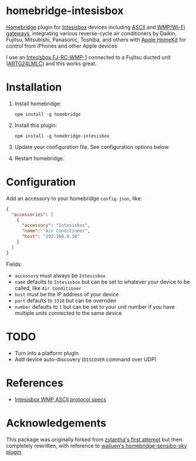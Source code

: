 # homebridge-intesisbox

[Homebridge](https://github.com/nfarina/homebridge) plugin for [Intesisbox](https://www.intesisbox.com) devices including [ASCII](https://www.intesisbox.com/en/ascii/gateways/) and [WMP/Wi-Fi gateways](https://www.intesisbox.com/en/wifi/gateways/), integrating various reverse-cycle air conditioners by Daikin, Fujitsu, Mitsubishi, Panasonic, Toshiba, and others with [Apple HomeKit](https://developer.apple.com/homekit/) for control from iPhones and other Apple devices

I use an [Intesisbox FJ-RC-WMP-1](https://www.intesisbox.com/en/fujitsu-ascii-wifi-vrf-fj-rc-wmp-1/gateway/) connected to a Fujitsu ducted unit ([ARTG24LMLC](https://www.fujitsugeneral.com.au/product/artg24lmlc---7.1kw(c)-8.0kw(h))) and this works great.

# Installation

1. Install homebridge:
   ```
   npm install -g homebridge
   ```

2. Install this plugin:
   ```
   npm install -g homebridge-intesisbox
   ```

3. Update your configuration file. See configuration options below.

4. Restart homebridge.

# Configuration

Add an accessory to your homebridge `config.json`, like:

```json
{
  "accessories": [
    {
      "accessory": "Intesisbox",
      "name": "Air Conditioner",
      "host": "192.168.0.10"
    }
  ]
}
```

Fields:

- `accessory` must always be `Intesisbox`
- `name` defaults to `Intesisbox` but can be set to whatever your device to be called, like `Air Conditioner`
- `host` must be the IP address of your device
- `port` defaults to `3310` but can be overriden
- `number` defaults to `1` but can be set to your unit number if you have multiple units connected to the same device

# TODO

- Turn into a platform plugin
- Add device auto-discovery (`DISCOVER` command over UDP)

# References

- [Intesisbox WMP ASCII protocol specs](https://www.intesisbox.com/intesis/product/media/intesisbox_wmp_protocol_specs_en.pdf?v=2.2)

# Acknowledgements

This package was originally forked from [zylantha's first attempt](https://github.com/zylantha/homebridge-intesisbox) but then completely rewritten, with reference to [wailuen's homebridge-sensibo-sky plugin](https://github.com/wailuen/homebridge-sensibo-sky).
